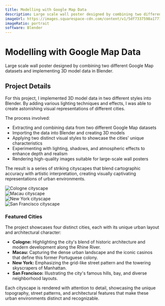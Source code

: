 ```yaml
---
title: Modelling with Google Map Data
description: Large scale wall poster designed by combining two different Google Map datasets and implementing 3D model data in Blender.
imageUrl: https://images.squarespace-cdn.com/content/v1/5df7337598a1771a4a73ef26/1646525087584-R170PYIBR5ZM4ETLW1GA/Cologne5.jpeg
imageRatio: portrait
software: Blender
---
```


# Modelling with Google Map Data

Large scale wall poster designed by combining two different Google Map datasets and implementing 3D model data in Blender.

## Project Details

For this project, I implemented 3D model data in two different styles into Blender. By adding various lighting techniques and effects, I was able to create astonishing visual representations of different cities.

The process involved:
- Extracting and combining data from two different Google Map datasets
- Importing the data into Blender and creating 3D models
- Applying two distinct visual styles to showcase the cities' unique characteristics
- Experimenting with lighting, shadows, and atmospheric effects to enhance depth and realism
- Rendering high-quality images suitable for large-scale wall posters

The result is a series of striking cityscapes that blend cartographic accuracy with artistic interpretation, creating visually captivating representations of urban environments.

<div class="grid grid-cols-1 sm:grid-cols-2 gap-4 my-6">
  <div class="relative">
    <img 
      src="https://images.squarespace-cdn.com/content/v1/5df7337598a1771a4a73ef26/1646525087584-R170PYIBR5ZM4ETLW1GA/Cologne5.jpeg" 
      alt="Cologne cityscape"
      class="w-full h-auto object-contain rounded-lg" 
    />
  </div>
  <div class="relative">
    <img 
      src="https://images.squarespace-cdn.com/content/v1/5df7337598a1771a4a73ef26/1646525087574-P1VGAPTQFKTL7X07366B/Macau5.jpeg" 
      alt="Macau cityscape"
      class="w-full h-auto object-contain rounded-lg" 
    />
  </div>
  <div class="relative">
    <img 
      src="https://images.squarespace-cdn.com/content/v1/5df7337598a1771a4a73ef26/1646525088175-V7S5CZZAWOEFLVM9GZLJ/New-York18.jpeg" 
      alt="New York cityscape"
      class="w-full h-auto object-contain rounded-lg" 
    />
  </div>
  <div class="relative">
    <img 
      src="https://images.squarespace-cdn.com/content/v1/5df7337598a1771a4a73ef26/1646525088261-NA2SZD6GO0YRTGOPJ16I/San-Francisco4.jpeg" 
      alt="San Francisco cityscape"
      class="w-full h-auto object-contain rounded-lg" 
    />
  </div>
</div>


### Featured Cities

The project showcases four distinct cities, each with its unique urban layout and architectural character:

- **Cologne:** Highlighting the city's blend of historic architecture and modern development along the Rhine River.
- **Macau:** Capturing the dense urban landscape and the iconic casinos that define this former Portuguese colony.
- **New York:** Emphasizing the grid-like street pattern and the towering skyscrapers of Manhattan.
- **San Francisco:** Illustrating the city's famous hills, bay, and diverse neighborhood layouts.

Each cityscape is rendered with attention to detail, showcasing the unique topography, street patterns, and architectural features that make these urban environments distinct and recognizable.
